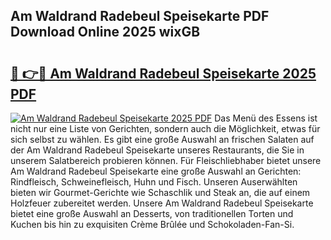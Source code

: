 ## Am Waldrand Radebeul Speisekarte PDF Download Online 2025 wixGB

# <h2><a href="http://gc5lz0y.nevu.top/?p=Am+Waldrand+Radebeul+Speisekarte">🔗 👉🔴 Am Waldrand Radebeul Speisekarte 2025 PDF</a></h2>

[![Am Waldrand Radebeul Speisekarte 2025 PDF](https://i.imgur.com/dBaPXMq.png)](http://gc5lz0y.nevu.top/?p=Am+Waldrand+Radebeul+Speisekarte)
Das Menü des Essens ist nicht nur eine Liste von Gerichten, sondern auch die Möglichkeit, etwas für sich selbst zu wählen. Es gibt eine große Auswahl an frischen Salaten auf der Am Waldrand Radebeul Speisekarte unseres Restaurants, die Sie in unserem Salatbereich probieren können. Für Fleischliebhaber bietet unsere Am Waldrand Radebeul Speisekarte eine große Auswahl an Gerichten: Rindfleisch, Schweinefleisch, Huhn und Fisch. Unseren Auserwählten bieten wir Gourmet-Gerichte wie Schaschlik und Steak an, die auf einem Holzfeuer zubereitet werden. Unsere Am Waldrand Radebeul Speisekarte bietet eine große Auswahl an Desserts, von traditionellen Torten und Kuchen bis hin zu exquisiten Crème Brûlée und Schokoladen-Fan-Si.

